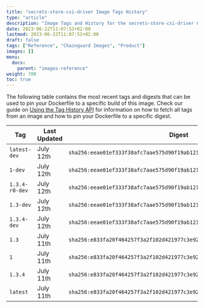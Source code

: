 ```yaml
---
title: "secrets-store-csi-driver Image Tags History"
type: "article"
description: "Image Tags and History for the secrets-store-csi-driver Chainguard Image"
date: 2023-06-22T11:07:52+02:00
lastmod: 2023-06-22T11:07:52+02:00
draft: false
tags: ["Reference", "Chainguard Images", "Product"]
images: []
menu:
  docs:
    parent: "images-reference"
weight: 700
toc: true
---
```


The following table contains the most recent tags and digests that can be used to pin your Dockerfile to a specific build of this image. Check our guide on [Using the Tag History API](/chainguard/chainguard-images/using-the-tag-history-api/) for information on how to fetch all tags from an image and how to pin your Dockerfile to a specific digest.

| Tag            | Last Updated | Digest                                                                    |
|----------------|--------------|---------------------------------------------------------------------------|
| `latest-dev`   | July 12th    | `sha256:eeae01ef333f38afc7aae575d90f19ab12127cadc34cb4f33bfc72118de3c51d` |
| `1-dev`        | July 12th    | `sha256:eeae01ef333f38afc7aae575d90f19ab12127cadc34cb4f33bfc72118de3c51d` |
| `1.3.4-r0-dev` | July 12th    | `sha256:eeae01ef333f38afc7aae575d90f19ab12127cadc34cb4f33bfc72118de3c51d` |
| `1.3-dev`      | July 12th    | `sha256:eeae01ef333f38afc7aae575d90f19ab12127cadc34cb4f33bfc72118de3c51d` |
| `1.3.4-dev`    | July 12th    | `sha256:eeae01ef333f38afc7aae575d90f19ab12127cadc34cb4f33bfc72118de3c51d` |
| `1.3`          | July 11th    | `sha256:e833fa20f464257f3a2f102d421977c3e92d66d4a447407870ee684ae5855a3f` |
| `1`            | July 11th    | `sha256:e833fa20f464257f3a2f102d421977c3e92d66d4a447407870ee684ae5855a3f` |
| `1.3.4`        | July 11th    | `sha256:e833fa20f464257f3a2f102d421977c3e92d66d4a447407870ee684ae5855a3f` |
| `latest`       | July 11th    | `sha256:e833fa20f464257f3a2f102d421977c3e92d66d4a447407870ee684ae5855a3f` |
